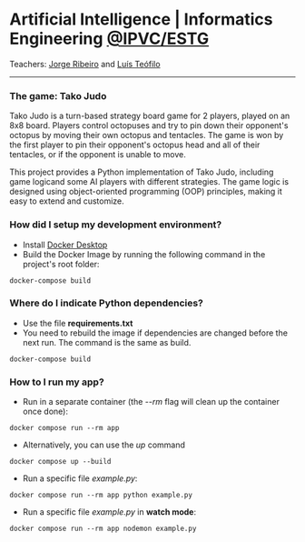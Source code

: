 # Artificial Intelligence | Informatics Engineering [@IPVC/ESTG](https://www.ipvc.pt/estg/)  #
Teachers: [Jorge Ribeiro](mailto:jribeiro@estg.ipvc.pt) and [Luís Teófilo](mailto:luisteofilo@estg.ipvc.pt)
___
### The game: Tako Judo ###

Tako Judo is a turn-based strategy board game for 2 players, played on an 8x8 board. Players control octopuses and try to pin down their opponent's octopus by moving their own octopus and tentacles. The game is won by the first player to pin their opponent's octopus head and all of their tentacles, or if the opponent is unable to move.

This project provides a Python implementation of Tako Judo, including game logicand some AI players with different strategies. The game logic is designed using object-oriented programming (OOP) principles, making it easy to extend and customize.

### How did I setup my development environment? ###

* Install [Docker Desktop](https://www.docker.com/products/docker-desktop/)
* Build the Docker Image by running the following command in the project's root folder:
```
docker-compose build
```

### Where do I indicate Python dependencies? ###

* Use the file **requirements.txt**
* You need to rebuild the image if dependencies are changed before the next run. The command is the same as build.
```
docker-compose build
```

### How to I run my app? ###

* Run in a separate container (the *--rm* flag will clean up the container once done):
```
docker compose run --rm app
```
* Alternatively, you can use the *up* command
```
docker compose up --build
```
* Run a specific file *example.py*:
```
docker compose run --rm app python example.py
```
* Run a specific file *example.py* in **watch mode**:
```
docker compose run --rm app nodemon example.py
```

